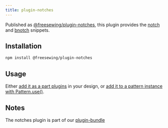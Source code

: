 ```yaml
---
title: plugin-notches
---
```


Published as [@freesewing/plugin-notches][1], this plugin provides the
[notch](/reference/api/snippets/notch) and
[bnotch](/reference/api/snippets/bnotch) snippets.

## Installation

```sh
npm install @freesewing/plugin-notches
```

## Usage

Either [add it as a part plugins](/reference/api/part/config/plugins) in your
design, or [add it to a pattern instance with
Pattern.use()](/reference/api/pattern/use).

## Notes

The notches plugin is part of our [plugin-bundle](/reference/plugins/bundle)

[1]: https://www.npmjs.com/package/@freesewing/plugin-notches
